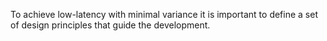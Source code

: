 To achieve low-latency with minimal variance it is important to define a set of design principles that guide the development.